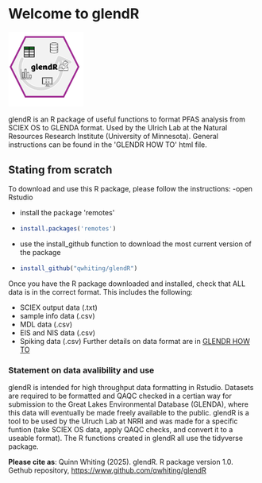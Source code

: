 # Welcome to glendR
<img src="https://github.com/qwhiting/glendR/blob/main/images/glendR.png" alt="glendR logo" style="width:30%; height:auto;">

glendR is an R package of useful functions to format PFAS analysis from SCIEX OS to GLENDA format. Used by the Ulrich Lab at the Natural Resources Research Institute (University of Minnesota). 
General instructions can be found in the 'GLENDR HOW TO' html file.
## Stating from scratch
To download and use this R package, please follow the instructions:
-open Rstudio
- install the package 'remotes'
- ```r
  install.packages('remotes')
  ```
- use the install_github function to download the most current version of the package
- ```r
  install_github("qwhiting/glendR")
  ```

Once you have the R package downloaded and installed, check that ALL data is in the correct format. This includes the following:
- SCIEX output data (.txt)
- sample info data (.csv)
- MDL data (.csv)
- EIS and NIS data (.csv)
- Spiking data (.csv)
  Further details on data format are in [GLENDR HOW TO](https://github.com/qwhiting/glendR/blob/main/GLENDR%20HOW%20TO.html)


### Statement on data avalibility and use
glendR is intended for high throughput data formatting in Rstudio. Datasets are required to be formatted and QAQC checked in a certian way for submission to the Great Lakes Environmental Database (GLENDA), where this data will eventually be made freely available to the public. glendR is a tool to be used by the Ulruch Lab at NRRI and was made for a specific funtion (take SCIEX OS data, apply QAQC checks, and convert it to a useable format).
The R functions created in glendR all use the tidyverse package.

**Please cite as**: Quinn Whiting (2025). glendR. R package version 1.0. Gethub repository, https://www.github.com/qwhiting/glendR
